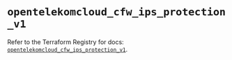 # `opentelekomcloud_cfw_ips_protection_v1`

Refer to the Terraform Registry for docs: [`opentelekomcloud_cfw_ips_protection_v1`](https://registry.terraform.io/providers/opentelekomcloud/opentelekomcloud/1.36.39/docs/resources/cfw_ips_protection_v1).
